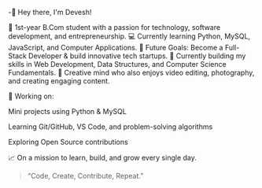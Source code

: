 -👋 Hey there, I'm Devesh!

🚀 1st-year B.Com student with a passion for technology, software development, and entrepreneurship.
💻 Currently learning Python, MySQL, JavaScript, and Computer Applications.
🎯 Future Goals: Become a Full-Stack Developer & build innovative tech startups.
🌱 Currently building my skills in Web Development, Data Structures, and Computer Science Fundamentals.
📸 Creative mind who also enjoys video editing, photography, and creating engaging content.

🔨 Working on:

Mini projects using Python & MySQL

Learning Git/GitHub, VS Code, and problem-solving algorithms

Exploring Open Source contributions


📈 On a mission to learn, build, and grow every single day.

> “Code, Create, Contribute, Repeat.”

<!---
iamdevesh21/iamdevesh21 is a ✨ special ✨ repository because its `README.md` (this file) appears on your GitHub profile.
You can click the Preview link to take a look at your changes.
--->
